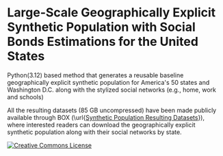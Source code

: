 # Large-Scale Geographically Explicit Synthetic Population with Social Bonds Estimations for the United States
Python(3.12) based method that generates a reusable baseline geographically explicit synthetic population for America's 50 states and Washington D.C. along with the stylized social networks (e.g., home, work and schools)

All the resulting datasets (85 GB uncompressed) have been made publicly available through BOX (\url{[Synthetic Population Resulting Datasets](https://bit.ly/us-geo-synthetic-population)}), where interested readers can download the geographically explicit synthetic population along with their social networks by state.

<a rel="license" href="https://creativecommons.org/publicdomain/zero/1.0/"><img alt="Creative Commons
License" style="border-width:0" src="https://licensebuttons.net/l/zero/1.0/88x31.png" /></a>
